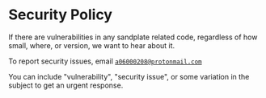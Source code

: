 # Security Policy

If there are vulnerabilities in any sandplate related code, regardless of how small, where, or version, we want to hear about it.

To report security issues, email [`a06000208@protonmail.com`](mailto:a06000208@protonmail.com)

You can include "vulnerability", "security issue", or some variation in the subject to get an urgent response.
